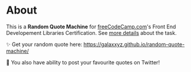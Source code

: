 # About
This is a **Random Quote Machine** for [freeCodeCamp.com](https://www.freecodecamp.org/)'s Front End Developement Libraries Certification. See [more details](https://www.freecodecamp.org/learn/front-end-development-libraries/front-end-development-libraries-projects/build-a-random-quote-machine) about the task.

✨ Get your random quote here: https://galaxxyz.github.io/random-quote-machine/

🐣 You also have ability to post your favourite quotes on Twitter!
